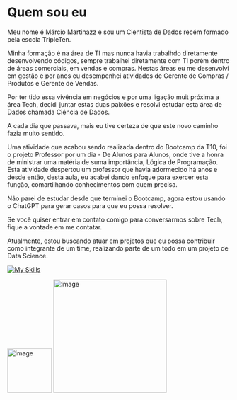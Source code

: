 # Quem sou eu
Meu nome é Márcio Martinazz e sou um Cientista de Dados recém formado pela escola TripleTen.

Minha formação é na área de TI mas nunca havia trabalhdo diretamente desenvolvendo códigos, sempre trabalhei diretamente com TI porém dentro de áreas comerciais,
em vendas e compras.
Nestas áreas eu me desenvolvi em gestão e por anos eu desempenhei atividades de Gerente de Compras / Produtos e Gerente de Vendas.

Por ter tido essa vivência em negócios e por uma ligação muit próxima a área Tech, decidi juntar estas duas paixões e resolvi estudar esta área de Dados chamada Ciência de Dados.

A cada dia que passava, mais eu tive certeza de que este novo caminho fazia muito sentido.

Uma atividade que acabou sendo realizada dentro do Bootcamp da T10, foi o projeto Professor por um dia - De Alunos para Alunos, onde tive a honra de ministrar 
uma matéria de suma importância, Lógica de Programação. Esta atividade despertou um professor que havia adormecido há anos e desde então, desta aula, eu acabei dando enfoque
para exercer esta função, comartilhando conhecimentos com quem precisa.

Não parei de estudar desde que terminei o Bootcamp, agora estou usando o ChatGPT para gerar casos para que eu possa resolver.

Se você quiser entrar em contato comigo para conversarmos sobre Tech, fique a vontade em me contatar.

Atualmente, estou buscando atuar em projetos que eu possa contribuir como integrante de um time, realizando parte de um todo em um projeto de Data Science.

[![My Skills](https://skillicons.dev/icons?i=js,html,css,wasm)](https://skillicons.dev)

<img width="100" height="100" alt="image" src="https://github.com/user-attachments/assets/d64974a7-7ed7-4e94-9bc4-9c089af427d3" />
<img width="256" height="256" alt="image" src="https://github.com/user-attachments/assets/c9653ff0-be1d-4b7e-bfdf-c87fa0f88b01" />

